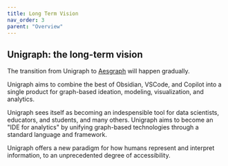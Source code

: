 ```yaml
---
title: Long Term Vision
nav_order: 3
parent: "Overview"
---
```


## Unigraph: the long-term vision

The transition from Unigraph to [Aesgraph](../aesgraph/index.md) will happen gradually. 

Unigraph aims to combine the best of Obsidian, VSCode, and Copilot into a single product for graph-based ideation, modeling, visualization, and analytics. 

Unigraph sees itself as becoming an indespensible tool for data scientists, educators, and students, and many others. Unigraph aims to become an "IDE for analytics" by unifying graph-based technologies through a standard language and framework.

Unigraph offers a new paradigm for how humans represent and interpret information, to an unprecedented degree of accessibility.
